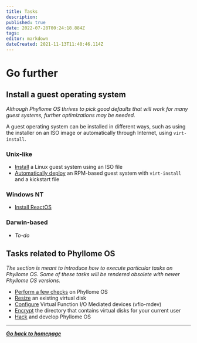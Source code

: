 ```yaml
---
title: Tasks
description: 
published: true
date: 2022-07-28T00:24:18.884Z
tags: 
editor: markdown
dateCreated: 2021-11-13T11:40:46.114Z
---
```


# Go further

## Install a guest operating system

*Although Phyllome OS thrives to pick good defaults that will work for many guest systems, further optimizations may be needed.*

A guest operating system can be installed in different ways, such as using the installer on an ISO image or automatically through Internet, using `virt-install`.

### Unix-like
	
* [Install](/gofurther/install-guest) a Linux guest system using an ISO file
* [Automatically deploy](/gofurther/virt-install) an RPM-based guest system with `virt-install` and a kickstart file 

### Windows NT

* [Install ReactOS](/gofurther/reactos)

### Darwin-based

* *To-do*

## Tasks related to Phyllome OS

*The section is meant to introduce how to execute particular tasks on Phyllome OS. Some of these tasks will be rendered obsolete with newer Phyllome OS versions.*

* [Perform a few checks](/gofurther/checks) on Phyllome OS
* [Resize](/gofurther/resize) an existing virtual disk
* [Configure](/gofurther/vfio-mdev) Virtual Function I/O Mediated devices (vfio-mdev)
* [Encrypt](/gofurther/encrypt) the directory that contains virtual disks for your current user
* [Hack](/gofurther/hack) and develop Phyllome OS

---

*[**Go back to homepage**](/)*